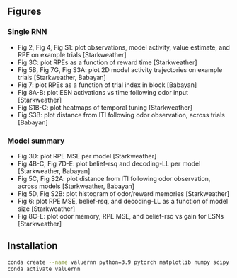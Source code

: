 ## Figures

### Single RNN

- Fig 2, Fig 4, Fig S1: plot observations, model activity, value estimate, and RPE on example trials [Starkweather]
- Fig 3C: plot RPEs as a function of reward time [Starkweather]
- Fig 5B, Fig 7G, Fig S3A: plot 2D model activity trajectories on example trials [Starkweather, Babayan]
- Fig 7: plot RPEs as a function of trial index in block [Babayan]
- Fig 8A-B: plot ESN activations vs time following odor input [Starkweather]
- Fig S1B-C: plot heatmaps of temporal tuning [Starkweather]
- Fig S3B: plot distance from ITI following odor observation, across trials [Babayan]

### Model summary

- Fig 3D: plot RPE MSE per model [Starkweather]
- Fig 4B-C, Fig 7D-E: plot belief-rsq and decoding-LL per model [Starkweather, Babayan]
- Fig 5C, Fig S2A: plot distance from ITI following odor observation, across models [Starkweather, Babayan]
- Fig 5D, Fig S2B: plot histogram of odor/reward memories [Starkweather]
- Fig 6: plot RPE MSE, belief-rsq, and decoding-LL as a function of model size [Starkweather]
- Fig 8C-E: plot odor memory, RPE MSE, and belief-rsq vs gain for ESNs [Starkweather]

## Installation

```bash
conda create --name valuernn python=3.9 pytorch matplotlib numpy scipy scikit-learn
conda activate valuernn
```
